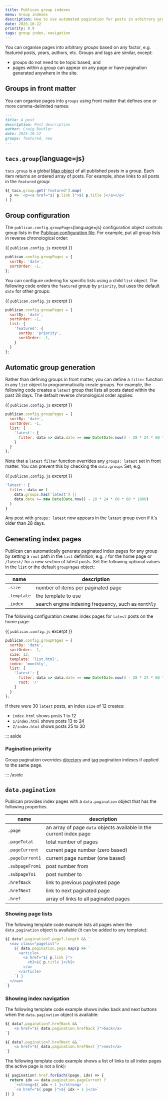 ```yaml
---
title: Publican group indexes
menu: Group indexes
description: How to use automated pagination for posts in arbitrary groups.
date: 2025-10-22
priority: 0.9
tags: group index, navigation
---
```


You can organise pages into arbitrary *groups* based on any factor, e.g. featured posts, years, authors, etc. Groups and tags are similar, except:

* groups do not need to be topic based, and
* pages within a group can appear on any page or have pagination generated anywhere in the site.


## Groups in front matter

You can organise pages into `groups` using front matter that defines one or more comma-delimited names:

```md
---
title: A post
description: Post description
author: Craig Buckler
date: 2025-10-22
groups: featured, new
---
```


## `tacs.group`{language=js}

`tacs.group` is a global [Map object](https://developer.mozilla.org/docs/Web/JavaScript/Reference/Global_Objects/Map) of all published posts in a group. Each item returns an ordered array of posts. For example, show links to all posts in the `featured` group:

```js
${ tacs.group.get('featured').map(
  p => `<p><a href="${ p.link }">${ p.title }</a></p>`
) }
```


## Group configuration

The `publican.config.groupPages`{language=js} configuration object controls group lists in the [Publican configuration file](--ROOT--docs/reference/publican-options/#group-index-pages). For example, put all group lists in reverse chronological order:

{{ `publican.config.js` excerpt }}
```js
publican.config.groupPages = {
  sortBy: 'date',
  sortOrder: -1,
};
```

You can configure ordering for specific lists using a child `list` object. The following code orders the `featured` group by `priority`, but uses the default `date` for other groups:

{{ `publican.config.js` excerpt }}
```js
publican.config.groupPages = {
  sortBy: 'date',
  sortOrder: -1,
  list: {
    'featured': {
      sortBy: 'priority',
      sortOrder: -1,
    }
  }
};
```

## Automatic group generation

Rather than defining groups in front matter, you can define a `filter` function in any `list` object to programmatically create groups. For example, the following code creates a `latest` group that lists all posts dated within the past 28 days. The default reverse chronological order applies:

{{ `publican.config.js` excerpt }}
```js
publican.config.groupPages = {
  sortBy: 'date',
  sortOrder: -1,
  list: {
    'latest': {
      filter: data => data.date >= new Date(Date.now() - 28 * 24 * 60 * 60 * 1000)
    }
  }
};
```

Note that a `latest` `filter` function overrides any `groups: latest` set in front matter. You can prevent this by checking the `data.groups` Set, e.g.

{{ `publican.config.js` excerpt }}
```js
'latest': {
  filter: data => (
    data.groups.has('latest') ||
    data.date >= new Date(Date.now() - 28 * 24 * 60 * 60 * 1000)
  )
}
```

Any post with `groups: latest` now appears in the `latest` group even if it's older than 28 days.


## Generating index pages

Publican can automatically generate paginated index pages for any group by setting a `root` path in the `list` definition, e.g. `/` for the home page or `/latest/` for a new section of latest posts. Set the following optional values in the `list` or the default `groupPages` object:

|name|description|
|-|-|
|`.size`|number of items per paginated page|
|`.template`|the template to use|
|`.index`|search engine indexing frequency, such as `monthly`|

The following configuration creates index pages for `latest` posts on the home page:

{{ `publican.config.js` excerpt }}
```js
publican.config.groupPages = {
  sortBy: 'date',
  sortOrder: -1,
  size: 12,
  template: 'list.html',
  index: 'monthly',
  list: {
    'latest': {
      filter: data => data.date >= new Date(Date.now() - 28 * 24 * 60 * 60 * 1000),
      root: '/'
    }
  }
};
```

If there were 30 `latest` posts, an index `size` of 12 creates:

* `index.html` shows posts 1 to 12
* `1/index.html` shows posts 13 to 24
* `2/index.html` shows posts 25 to 30

::: aside

### Pagination priority

Group pagination overrides [directory](--ROOT--docs/setup/directory-indexes/) and [tag](--ROOT--docs/setup/tag-indexes/) pagination indexes if applied to the same page.

::: /aside


## `data.pagination`

Publican provides index pages with a `data.pagination` object that has the following properties.

|name|description|
|-|-|
|`.page`|an array of page `data` objects available in the current index page|
|`.pageTotal`|total number of pages|
|`.pageCurrent`|current page number (zero based)|
|`.pageCurrent1`|current page number (one based)|
|`.subpageFrom1`|post number from|
|`.subpageTo1`|post number to|
|`.hrefBack`|link to previous paginated page|
|`.hrefNext`|link to next paginated page|
|`.href`|array of links to all paginated pages|


### Showing page lists

The following template code example lists all pages when the `data.pagination` object is available (it can be added to any template):

```js
${ data?.pagination?.page?.length && `
  <nav class="pagelist">
    ${ data.pagination.page.map(p => `
      <article>
        <a href="${ p.link }">
          <h2>${ p.title }</h2>
        </a>
      </article>
    `) }
  </nav>
`}
```

### Showing index navigation

The following template code example shows index back and next buttons when the `data.pagination` object is available:

```js
${ data?.pagination?.hrefBack && `
    <a href="${ data.pagination.hrefBack }">back</a>
`}

${ data?.pagination?.hrefNext && `
    <a href="${ data.pagination.hrefNext }">next</a>
`}
```

The following template code example shows a list of links to all index pages (the active page is not a link):

```js
${ pagination?.href.forEach((page, idx) => {
  return idx == data.pagination.pageCurrent ?
    `<strong>${ idx + 1 }</strong>` :
    `<a href="${ page }">${ idx + 1 }</a>`
}) }
```
